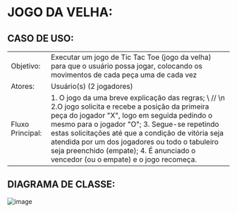 # JOGO DA VELHA:
## CASO DE USO:


|||
| ------ | ------ |
| Objetivo:  | Executar um jogo de Tic Tac Toe (jogo da velha) para que o usuário possa jogar, colocando os movimentos de cada peça uma de cada vez |
| Atores: | Usuário(s) (2 jogadores) |
| Fluxo Principal: | 1. O jogo da uma breve explicação das regras; \\ // \n 2.O jogo solicita e recebe a posição da primeira peça do jogador "X", logo em seguida pedindo o mesmo para o jogador "O"; 3. Segue-se repetindo estas solicitações até que a condição de vitória seja atendida por um dos jogadores ou todo o tabuleiro seja preenchido (empate); 4. É anunciado o vencedor (ou o empate) e o jogo recomeça. |

## DIAGRAMA DE CLASSE:
![image](https://user-images.githubusercontent.com/53865438/224015795-ace878b3-bf51-4973-a244-64f0775c22fd.png)
